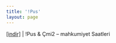 ```yaml
---
title: '!Pus'
layout: page
---
```


<a href="https://cloud.mail.ru/public/ddc234b49aff/Cm%C4%B12%20%26%20%21puS%20-%20Mahkumiyet%20Saatleri%202008" target="_blank">[indir]</a>   |   !Pus & Çmi2 &#8211; mahkumiyet Saatleri